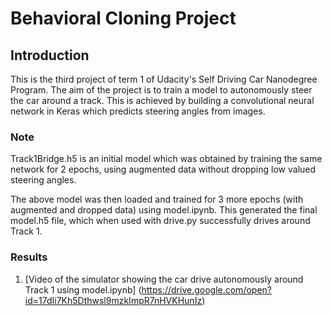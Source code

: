 # Behavioral Cloning Project

## Introduction
This is the third project of term 1 of Udacity's Self Driving Car Nanodegree Program. The aim of the project is to train a model to autonomously steer the car around a track. This is achieved by building a convolutional neural network in Keras which predicts steering angles from images.

### Note
Track1Bridge.h5 is an initial model which was obtained by training the same network for 2 epochs, using augmented data without dropping low valued steering angles. 

The above model was then loaded and trained for 3 more epochs (with augmented and dropped data) using model.ipynb. This generated the final model.h5 file, which when used with drive.py successfully drives around Track 1.

### Results

1. [Video of the simulator showing the car drive autonomously around Track 1 using model.ipynb] (https://drive.google.com/open?id=17dIi7Kh5Dthwsl9mzkImpR7nHVKHunIz)
